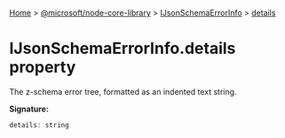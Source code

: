 [Home](./index) &gt; [@microsoft/node-core-library](./node-core-library.md) &gt; [IJsonSchemaErrorInfo](./node-core-library.ijsonschemaerrorinfo.md) &gt; [details](./node-core-library.ijsonschemaerrorinfo.details.md)

# IJsonSchemaErrorInfo.details property

The z-schema error tree, formatted as an indented text string.

**Signature:**
```javascript
details: string
```

